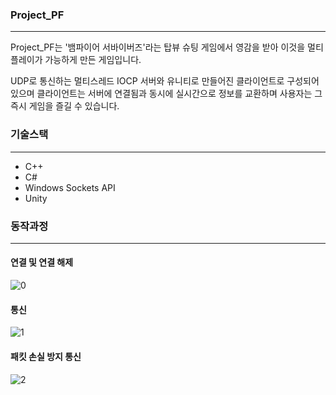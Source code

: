 ### Project_PF
---

Project_PF는 '뱀파이어 서바이버즈'라는 탑뷰 슈팅 게임에서 영감을 받아 이것을 멀티플레이가 가능하게 만든 게임입니다.

UDP로 통신하는 멀티스레드 IOCP 서버와 유니티로 만들어진 클라이언트로 구성되어 있으며 클라이언트는 서버에 연결됨과 동시에 실시간으로 정보를 교환하며 사용자는 그 즉시 게임을 즐길 수 있습니다.

### 기술스택
---
+ C++
+ C#
+ Windows Sockets API
+ Unity

### 동작과정
---
#### 연결 및 연결 해제
![0](https://github.com/user-attachments/assets/cbccd178-a2e9-497d-ac31-bf49ac50462e)
#### 통신
![1](https://github.com/user-attachments/assets/3cfc09fb-e21d-4fb8-8e72-6ab6fee73386)
#### 패킷 손실 방지 통신
![2](https://github.com/user-attachments/assets/418fbb23-a719-442b-8068-08ab57db7322)
